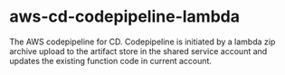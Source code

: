 # aws-cd-codepipeline-lambda
The AWS codepipeline for CD. Codepipeline is initiated by a lambda zip archive upload to the artifact store in the shared service account and updates the existing function code in current account.
